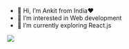 - 👋 Hi, I’m Ankit from India❤️
- 👀 I’m interested in Web development
- 🌱 I’m currently exploring React.js

![](https://komarev.com/ghpvc/?username=ankit8394&color=green)

<!---
ankit8394/ankit8394 is a ✨ special ✨ repository because its `README.md` (this file) appears on your GitHub profile.
You can click the Preview link to take a look at your changes.
--->
